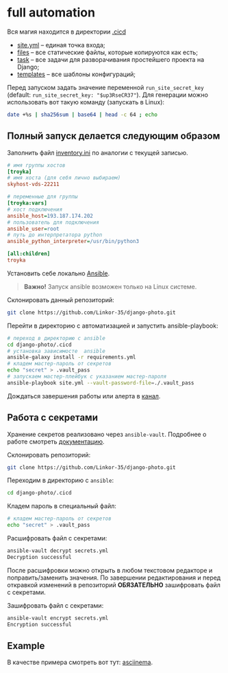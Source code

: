 # full automation

Вся магия находится в директории [.cicd](../.cicd)
- [site.yml](site.yml) – единая точка входа;
- [files](files) – все статические файлы, которые копируются как есть;
- [task](tasks) – все задачи для разворачивания простейшего проекта на Django;
- [templates](templates) – все шаблоны конфигураций;


Перед запуском задать значение переменной `run_site_secret_key` (default: `run_site_secret_key: "$up3RseCR37"`). Для генерации можно использовать вот такую команду (запускать в Linux):

```bash
date +%s | sha256sum | base64 | head -c 64 ; echo
```

## Полный запуск делается следующим образом
Заполнить файл [inventory.ini](inventory.ini) по аналогии с текущей записью.
```ini
# имя группы хостов
[troyka]
# имя хоста (для себя лично выбираем)
skyhost-vds-22211

# переменные для группы
[troyka:vars]
# хост подключения
ansible_host=193.187.174.202
# пользователь для подключения
ansible_user=root
# путь до интерпретатора python
ansible_python_interpreter=/usr/bin/python3

[all:children]
troyka
```
Установить себе локально [Ansible](https://docs.ansible.com).

> **Важно!** Запуск ansible возможен только на Linux системе.

Склонировать данный репозиторий:
```bash
git clone https://github.com/Linkor-35/django-photo.git
```
Перейти в директорию с автоматизацией и запустить ansible-playbook:
```bash
# переход в директорию с ansible
cd django-photo/.cicd
# установка зависимосте  ansible
ansible-galaxy install -r requirements.yml
# кладем мастер-пароль от секретов
echo "secret" > .vault_pass
# запускаем мастер-плейбук с указанием мастер-пароля
ansible-playbook site.yml --vault-password-file=./.vault_pass
```
Дождаться завершения работы или алерта в [канал](https://t.me/joinchat/UPrS7rPVm9vkMfha).

## Работа с секретами
Хранение секретов реализовано через `ansible-vault`. Подробнее о работе смотреть [документацию](https://docs.ansible.com/ansible/latest/user_guide/vault.html).

Склонировать репозиторий:
```bash
git clone https://github.com/Linkor-35/django-photo.git
```

Переходим в директорию с `ansible`:
```bash
cd django-photo/.cicd
```
Кладем пароль в специальный файл:
```bash
# кладем мастер-пароль от секретов
echo "secret" > .vault_pass
```
Расшифровать файл с секретами:
```bash
ansible-vault decrypt secrets.yml
Decryption successful
```
После расшифровки можно открыть в любом текстовом редакторе и поправить/заменить значения. По завершении редактирования и перед откравкой изменений в репозиторий **ОБЯЗАТЕЛЬНО** зашифровать файл с секретами.

Зашифровать файл с секретами:
```bash
ansible-vault encrypt secrets.yml
Encryption successful
```
## Example
В качестве примера смотреть вот тут: [asciinema](https://asciinema.org/a/P3nWbd1q7Fsp0JkRwItzVv2cZ).


